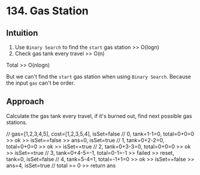 # 134. Gas Station

## Intuition
1. Use `Binary Search` to find the `start` gas station >> O(logn)
2. Check gas tank every travel >> O(n)

Total >> O(nlogn)

But we can't find the `start` gas station when using `Binary Search`.
Because the input `gas` can't be order.

## Approach
Calculate the gas tank every travel, if it's burned out, find next possible gas stations.

// gas=[1,2,3,4,5], cost=[1,2,3,5,4], isSet=false
// 0, tank=1-1=0, total=0+0=0 >> ok >> isSet==false >> ans=0, isSet=true
// 1, tank=0+2-2=0, total=0+0=0 >> ok >> isSet==true
// 2, tank=0+3-3=0, total=0+0=0 >> ok >> isSet==true
// 3, tank=0+4-5=-1, total=0-1=-1 >> failed >> reset, tank=0, isSet=false
// 4, tank=5-4=1, total=-1+1=0 >> ok >> isSet==false >> ans=4, isSet=true
// total >= 0 >> return ans